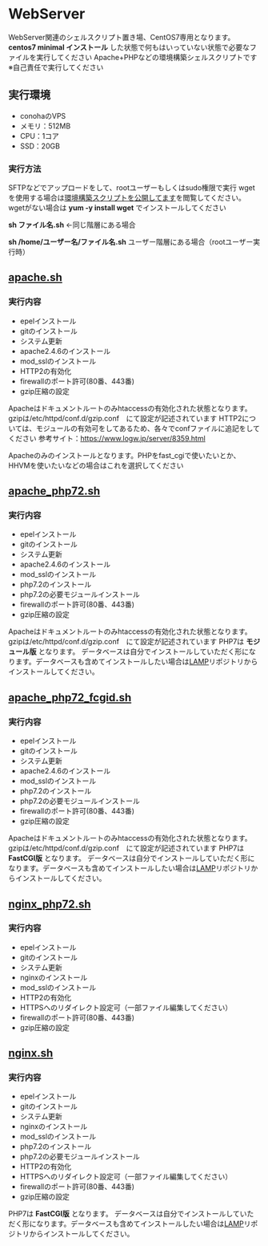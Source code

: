 # WebServer
WebServer関連のシェルスクリプト置き場、CentOS7専用となります。**centos7 minimal インストール** した状態で何もはいっていない状態で必要なファイルを実行してください
Apache+PHPなどの環境構築シェルスクリプトです
※自己責任で実行してください

## 実行環境
* conohaのVPS
* メモリ：512MB
* CPU：1コア
* SSD：20GB

### 実行方法
SFTPなどでアップロードをして、rootユーザーもしくはsudo権限で実行
wgetを使用する場合は[環境構築スクリプトを公開してます](https://www.logw.jp/cloudserver/8886.html)を閲覧してください。
wgetがない場合は **yum -y install wget** でインストールしてください

**sh ファイル名.sh** ←同じ階層にある場合

**sh /home/ユーザー名/ファイル名.sh** ユーザー階層にある場合（rootユーザー実行時）

## [apache.sh](https://github.com/site-lab/apache/blob/master/apache.sh)
### 実行内容
* epelインストール
* gitのインストール
* システム更新
* apache2.4.6のインストール
* mod_sslのインストール
* HTTP2の有効化
* firewallのポート許可(80番、443番)
* gzip圧縮の設定

Apacheはドキュメントルートのみhtaccessの有効化された状態となります。
gzipは/etc/httpd/conf.d/gzip.conf　にて設定が記述されています
HTTP2については、モジュールの有効可をしてあるため、各々でconfファイルに追記をしてください
参考サイト：https://www.logw.jp/server/8359.html

Apacheのみのインストールとなります。PHPをfast_cgiで使いたいとか、HHVMを使いたいなどの場合はこれを選択してください

## [apache_php72.sh](https://github.com/site-lab/apache/blob/master/apache_php72.sh)
### 実行内容
* epelインストール
* gitのインストール
* システム更新
* apache2.4.6のインストール
* mod_sslのインストール
* php7.2のインストール
* php7.2の必要モジュールインストール
* firewallのポート許可(80番、443番)
* gzip圧縮の設定

Apacheはドキュメントルートのみhtaccessの有効化された状態となります。
gzipは/etc/httpd/conf.d/gzip.conf　にて設定が記述されています
PHP7は **モジュール版** となります。
データベースは自分でインストールしていただく形になります。データベースも含めてインストールしたい場合は[LAMP](https://github.com/site-lab/lamp)リポジトリからインストールしてください。

## [apache_php72_fcgid.sh](https://github.com/site-lab/apache/blob/master/apache_php72_fcgid.sh)
### 実行内容
* epelインストール
* gitのインストール
* システム更新
* apache2.4.6のインストール
* mod_sslのインストール
* php7.2のインストール
* php7.2の必要モジュールインストール
* firewallのポート許可(80番、443番)
* gzip圧縮の設定

Apacheはドキュメントルートのみhtaccessの有効化された状態となります。
gzipは/etc/httpd/conf.d/gzip.conf　にて設定が記述されています
PHP7は **FastCGI版** となります。
データベースは自分でインストールしていただく形になります。データベースも含めてインストールしたい場合は[LAMP](https://github.com/site-lab/lamp)リポジトリからインストールしてください。


## [nginx_php72.sh](https://github.com/site-lab/apache/blob/master/nginx.sh)
### 実行内容
* epelインストール
* gitのインストール
* システム更新
* nginxのインストール
* mod_sslのインストール
* HTTP2の有効化
* HTTPSへのリダイレクト設定可（一部ファイル編集してください）
* firewallのポート許可(80番、443番)
* gzip圧縮の設定

## [nginx.sh](https://github.com/site-lab/apache/blob/master/nginx_php72.sh)
### 実行内容
* epelインストール
* gitのインストール
* システム更新
* nginxのインストール
* mod_sslのインストール
* php7.2のインストール
* php7.2の必要モジュールインストール
* HTTP2の有効化
* HTTPSへのリダイレクト設定可（一部ファイル編集してください）
* firewallのポート許可(80番、443番)
* gzip圧縮の設定

PHP7は **FastCGI版** となります。
データベースは自分でインストールしていただく形になります。データベースも含めてインストールしたい場合は[LAMP](https://github.com/site-lab/lamp)リポジトリからインストールしてください。
